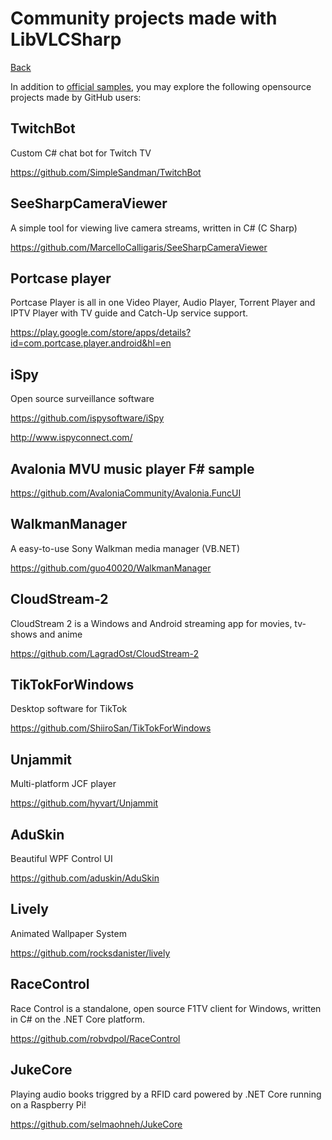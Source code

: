# Community projects made with LibVLCSharp

[Back](home.md)

In addition  to [official samples](https://github.com/mfkl/libvlcsharp-samples), you may explore the following opensource projects made by GitHub users:

## TwitchBot 

Custom C# chat bot for Twitch TV

https://github.com/SimpleSandman/TwitchBot

## SeeSharpCameraViewer

A simple tool for viewing live camera streams, written in C# (C Sharp)

https://github.com/MarcelloCalligaris/SeeSharpCameraViewer

## Portcase player

Portcase Player is all in one Video Player, Audio Player, Torrent Player and IPTV Player with TV guide and Catch-Up service support.

https://play.google.com/store/apps/details?id=com.portcase.player.android&hl=en

## iSpy

Open source surveillance software

https://github.com/ispysoftware/iSpy

http://www.ispyconnect.com/

## Avalonia MVU music player F# sample

https://github.com/AvaloniaCommunity/Avalonia.FuncUI

## WalkmanManager 

A easy-to-use Sony Walkman media manager (VB.NET)

https://github.com/guo40020/WalkmanManager

## CloudStream-2

CloudStream 2 is a Windows and Android streaming app for movies, tv-shows and anime

https://github.com/LagradOst/CloudStream-2

## TikTokForWindows

Desktop software for TikTok

https://github.com/ShiiroSan/TikTokForWindows

## Unjammit

Multi-platform JCF player

https://github.com/hyvart/Unjammit

## AduSkin

Beautiful WPF Control UI

https://github.com/aduskin/AduSkin

## Lively 

Animated Wallpaper System

https://github.com/rocksdanister/lively

## RaceControl

Race Control is a standalone, open source F1TV client for Windows, written in C# on the .NET Core platform.

https://github.com/robvdpol/RaceControl

## JukeCore

Playing audio books triggred by a RFID card powered by .NET Core running on a Raspberry Pi!

https://github.com/selmaohneh/JukeCore